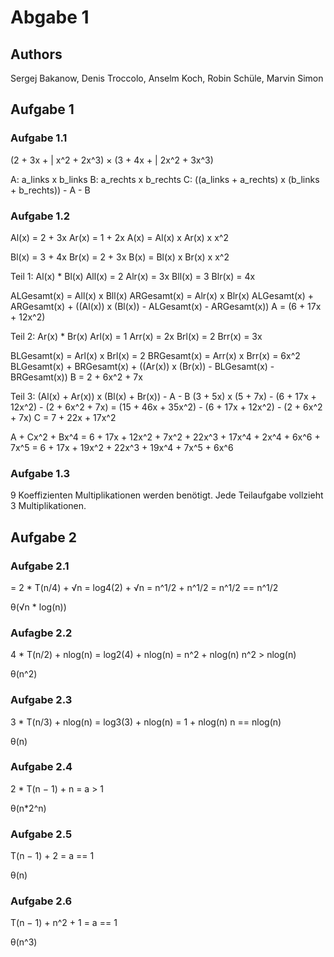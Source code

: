 # Abgabe 1

## Authors

Sergej Bakanow, Denis Troccolo, Anselm Koch, Robin Schüle, Marvin Simon

## Aufgabe 1

### Aufgabe 1.1

(2 + 3x + | x^2 + 2x^3) × (3 + 4x + | 2x^2 + 3x^3)

A: a_links x b_links
B: a_rechts x b_rechts
C: ((a_links + a_rechts) x (b_links + b_rechts)) - A - B

### Aufgabe 1.2

Al(x) = 2 + 3x
Ar(x) = 1 + 2x
A(x) = Al(x) x Ar(x) x x^2

Bl(x) = 3 + 4x
Br(x) = 2 + 3x
B(x) = Bl(x) x Br(x) x x^2

Teil 1:
Al(x) * Bl(x)
All(x) = 2
Alr(x) = 3x
Bll(x) = 3
Blr(x) = 4x

ALGesamt(x) = All(x) x Bll(x)
ARGesamt(x) = Alr(x) x Blr(x)
ALGesamt(x) + ARGesamt(x) + ((Al(x)) x (Bl(x)) - ALGesamt(x) - ARGesamt(x))
A = (6 + 17x + 12x^2)

Teil 2:
Ar(x) * Br(x)
Arl(x) = 1
Arr(x) = 2x
Brl(x) = 2
Brr(x) = 3x

BLGesamt(x) = Arl(x) x Brl(x) = 2
BRGesamt(x) = Arr(x) x Brr(x) = 6x^2
BLGesamt(x) + BRGesamt(x) + ((Ar(x)) x (Br(x)) - BLGesamt(x) - BRGesamt(x))
B = 2 + 6x^2 + 7x

Teil 3:
(Al(x) + Ar(x)) x (Bl(x) + Br(x)) - A - B
(3 + 5x) x (5 + 7x) - (6 + 17x + 12x^2) - (2 + 6x^2 + 7x)
= (15 + 46x + 35x^2) - (6 + 17x + 12x^2) - (2 + 6x^2 + 7x)
C = 7 + 22x + 17x^2

A + Cx^2 + Bx^4
= 6 + 17x + 12x^2 + 7x^2 + 22x^3 + 17x^4 + 2x^4 + 6x^6 + 7x^5
= 6 + 17x + 19x^2 + 22x^3 + 19x^4 + 7x^5 + 6x^6

### Aufgabe 1.3

9 Koeffizienten Multiplikationen werden benötigt.
Jede Teilaufgabe vollzieht 3 Multiplikationen.

## Aufgabe 2

### Aufgabe 2.1

= 2 * T(n/4) + √n
= log4(2) + √n
= n^1/2 + n^1/2
= n^1/2 == n^1/2

θ(√n * log(n))

### Aufagbe 2.2

4 * T(n/2) + nlog(n)
= log2(4) + nlog(n)
= n^2 + nlog(n)
n^2 > nlog(n)

θ(n^2)

### Aufgabe 2.3

3 * T(n/3) + nlog(n)
= log3(3) + nlog(n)
= 1 + nlog(n)
n == nlog(n)

θ(n)

### Aufgabe 2.4

2 * T(n − 1) + n
= a > 1

θ(n*2^n)

### Aufgabe 2.5

T(n − 1) + 2
= a == 1

θ(n)

### Aufgabe 2.6

T(n − 1) + n^2 + 1
= a == 1

θ(n^3)

